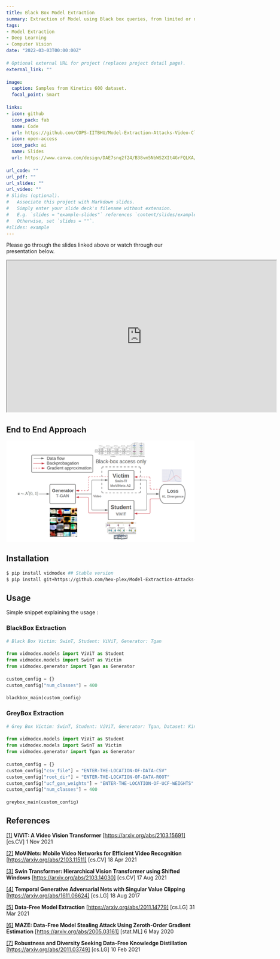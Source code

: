 ```yaml
---
title: Black Box Model Extraction
summary: Extraction of Model using Black box queries, from limited or no original data.
tags:
- Model Extraction
- Deep Learning
- Computer Vision
date: "2022-03-03T00:00:00Z"

# Optional external URL for project (replaces project detail page).
external_link: ""

image:
  caption: Samples from Kinetics 600 dataset.
  focal_point: Smart

links:
- icon: github
  icon_pack: fab
  name: Code
  url: https://github.com/COPS-IITBHU/Model-Extraction-Attacks-Video-Classification
- icon: open-access
  icon_pack: ai
  name: Slides
  url: https://www.canva.com/design/DAE7snq2f24/B38vm5NbWS2XIt4GrFQLKA/view?utm_content=DAE7snq2f24&utm_campaign=designshare&utm_medium=link&utm_source=publishsharelink#20

url_code: ""
url_pdf: ""
url_slides: ""
url_video: ""
# Slides (optional).
#   Associate this project with Markdown slides.
#   Simply enter your slide deck's filename without extension.
#   E.g. `slides = "example-slides"` references `content/slides/example-slides.md`.
#   Otherwise, set `slides = ""`.
#slides: example
---
```


Please go through the slides linked above or watch through our presentation below.

<iframe src="https://drive.google.com/file/d/1l75HNPUfXPEQmIOUbBsiiD6kHIoHM8gi/preview?t=2823&end=3080" width="720" height="405" ></iframe>


## End to End Approach

![](https://raw.githubusercontent.com/COPS-IITBHU/Model-Extraction-Attacks-Video-Classification/master/media/end_to_end.png)

## Installation

```bash
$ pip install vidmodex ## Stable version
$ pip install git+https://github.com/hex-plex/Model-Extraction-Attacks-Video-Classification ## Latest development
```

## Usage
Simple snippet explaining the usage :

### BlackBox Extraction
```python
# Black Box Victim: SwinT, Student: ViViT, Generator: Tgan

from vidmodex.models import ViViT as Student
from vidmodex.models import SwinT as Victim
from vidmodex.generator import Tgan as Generator

custom_config = {}
custom_config["num_classes"] = 400

blackbox_main(custom_config)
```
### GreyBox Extraction

```python
# Grey Box Victim: SwinT, Student: ViViT, Generator: Tgan, Dataset: Kinetics 400

from vidmodex.models import ViViT as Student
from vidmodex.models import SwinT as Victim
from vidmodex.generator import Tgan as Generator

custom_config = {}
custom_config["csv_file"] = "ENTER-THE-LOCATION-OF-DATA-CSV"
custom_config["root_dir"] = "ENTER-THE-LOCATION-OF-DATA-ROOT"
custom_config["ucf_gan_weights"] = "ENTER-THE-LOCATION-OF-UCF-WEIGHTS" or "state_normal81000.ckpt"
custom_config["num_classes"] = 400

greybox_main(custom_config)
```


## References

[[1]](#1) **ViViT: A Video Vision Transformer** [https://arxiv.org/abs/2103.15691] [cs.CV] 1 Nov 2021

[[2]](#2) **MoViNets: Mobile Video Networks for Efficient Video Recognition** [https://arxiv.org/abs/2103.11511] [cs.CV] 18 Apr 2021

[[3]](#3) **Swin Transformer: Hierarchical Vision Transformer using Shifted Windows** [https://arxiv.org/abs/2103.14030] [cs.CV] 17 Aug 2021

[[4]](#4) **Temporal Generative Adversarial Nets with Singular Value Clipping** [https://arxiv.org/abs/1611.06624] [cs.LG] 18 Aug 2017

[[5]](#5) **Data-Free Model Extraction** [https://arxiv.org/abs/2011.14779] [cs.LG] 31 Mar 2021

[[6]](#6) **MAZE: Data-Free Model Stealing Attack Using Zeroth-Order Gradient Estimation** [https://arxiv.org/abs/2005.03161] [stat.ML] 6 May 2020

[[7]](#7) **Robustness and Diversity Seeking Data-Free Knowledge Distillation** [https://arxiv.org/abs/2011.03749] [cs.LG] 10 Feb 2021 
